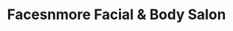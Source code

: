 ---
title: "Facesnmore Facial & Body Salon"
url: /spartanburg/facesnmore-facial-and-body-salon/
shop: beauty
---